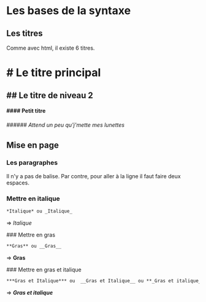 # **Les bases de la syntaxe**

## Les **titres**
Comme avec html, il existe 6 titres.  
# # Le titre principal
## ## Le titre de niveau 2
#### #### Petit titre
###### ###### Attend un peu qu'j'mette mes lunettes

## Mise en page

### Les paragraphes  
Il n'y a pas de balise. Par contre, pour aller à la ligne il faut faire deux espaces.

### Mettre en italique

```md
*Italique* ou _Italique_
```
=> _Italique_

### Mettre en gras

```md
**Gras** ou __Gras__
```
=> **Gras**  

### Mettre en gras et italique

```md
***Gras et Italique*** ou  __Gras et Italique__ ou **_Gras et italique_**
```
=> **_Gras et italique_**